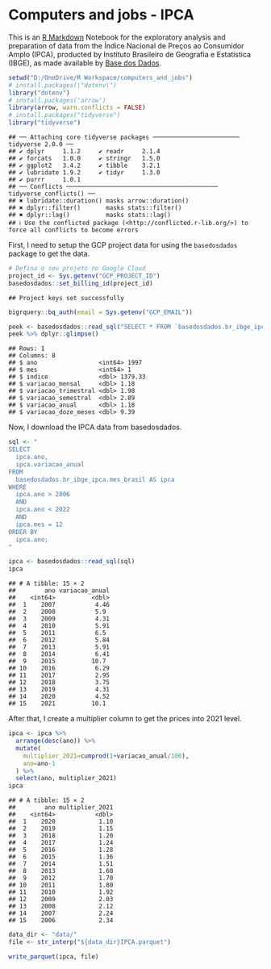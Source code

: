 Computers and jobs - IPCA
================

This is an [R Markdown](http://rmarkdown.rstudio.com) Notebook for the
exploratory analysis and preparation of data from the Índice Nacional de
Preços ao Consumidor Amplo (IPCA), producted by Instituto Brasileiro de
Geografia e Estatística (IBGE), as made available by [Base dos
Dados](https://basedosdados.org/).

``` r
setwd("D:/OneDrive/R Workspace/computers_and_jobs")
# install.packages(\"dotenv\")
library("dotenv")
# install.packages('arrow')
library(arrow, warn.conflicts = FALSE)
# install.packages("tidyverse")
library("tidyverse")
```

    ## ── Attaching core tidyverse packages ──────────────────────── tidyverse 2.0.0 ──
    ## ✔ dplyr     1.1.2     ✔ readr     2.1.4
    ## ✔ forcats   1.0.0     ✔ stringr   1.5.0
    ## ✔ ggplot2   3.4.2     ✔ tibble    3.2.1
    ## ✔ lubridate 1.9.2     ✔ tidyr     1.3.0
    ## ✔ purrr     1.0.1     
    ## ── Conflicts ────────────────────────────────────────── tidyverse_conflicts() ──
    ## ✖ lubridate::duration() masks arrow::duration()
    ## ✖ dplyr::filter()       masks stats::filter()
    ## ✖ dplyr::lag()          masks stats::lag()
    ## ℹ Use the conflicted package (<http://conflicted.r-lib.org/>) to force all conflicts to become errors

First, I need to setup the GCP project data for using the `basedosdados`
package to get the data.

``` r
# Defina o seu projeto no Google Cloud
project_id <- Sys.getenv("GCP_PROJECT_ID")
basedosdados::set_billing_id(project_id)
```

    ## Project keys set successfully

``` r
bigrquery::bq_auth(email = Sys.getenv("GCP_EMAIL"))
```

``` r
peek <- basedosdados::read_sql("SELECT * FROM `basedosdados.br_ibge_ipca.mes_brasil` LIMIT 1")
peek %>% dplyr::glimpse()
```

    ## Rows: 1
    ## Columns: 8
    ## $ ano                 <int64> 1997
    ## $ mes                 <int64> 1
    ## $ indice              <dbl> 1379.33
    ## $ variacao_mensal     <dbl> 1.18
    ## $ variacao_trimestral <dbl> 1.98
    ## $ variacao_semestral  <dbl> 2.89
    ## $ variacao_anual      <dbl> 1.18
    ## $ variacao_doze_meses <dbl> 9.39

Now, I download the IPCA data from basedosdados.

``` r
sql <- "
SELECT
  ipca.ano,
  ipca.variacao_anual
FROM
  basedosdados.br_ibge_ipca.mes_brasil AS ipca
WHERE
  ipca.ano > 2006
  AND
  ipca.ano < 2022
  AND
  ipca.mes = 12
ORDER BY
  ipca.ano;
"

ipca <- basedosdados::read_sql(sql)
ipca
```

    ## # A tibble: 15 × 2
    ##        ano variacao_anual
    ##    <int64>          <dbl>
    ##  1    2007           4.46
    ##  2    2008           5.9 
    ##  3    2009           4.31
    ##  4    2010           5.91
    ##  5    2011           6.5 
    ##  6    2012           5.84
    ##  7    2013           5.91
    ##  8    2014           6.41
    ##  9    2015          10.7 
    ## 10    2016           6.29
    ## 11    2017           2.95
    ## 12    2018           3.75
    ## 13    2019           4.31
    ## 14    2020           4.52
    ## 15    2021          10.1

After that, I create a multiplier column to get the prices into 2021
level.

``` r
ipca <- ipca %>%
  arrange(desc(ano)) %>%
  mutate(
    multiplier_2021=cumprod(1+variacao_anual/100),
    ano=ano-1
  ) %>%
  select(ano, multiplier_2021)
ipca
```

    ## # A tibble: 15 × 2
    ##        ano multiplier_2021
    ##    <int64>           <dbl>
    ##  1    2020            1.10
    ##  2    2019            1.15
    ##  3    2018            1.20
    ##  4    2017            1.24
    ##  5    2016            1.28
    ##  6    2015            1.36
    ##  7    2014            1.51
    ##  8    2013            1.60
    ##  9    2012            1.70
    ## 10    2011            1.80
    ## 11    2010            1.92
    ## 12    2009            2.03
    ## 13    2008            2.12
    ## 14    2007            2.24
    ## 15    2006            2.34

``` r
data_dir <- "data/"
file <- str_interp("${data_dir}IPCA.parquet")

write_parquet(ipca, file)
```
